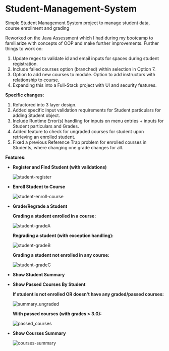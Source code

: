 # Student-Management-System

Simple Student Management System project to manage student data, course enrollment and grading

Reworked on the Java Assessment which I had during my bootcamp to familiarize with concepts of OOP and make further improvements. Further things to work on:

1. Update regex to validate id and email inputs for spaces during student registration.
2. Include failed courses option (branched) within selection in Option 7.
3. Option to add new courses to module. Option to add instructors with relationship to course.
4. Expanding this into a Full-Stack project with UI and security features.

**Specific changes:**

1. Refactored into 3 layer design.
2. Added specific input validation requirements for Student particulars for adding Student object.
3. Include Runtime Error(s) handling for inputs on menu entries + inputs for Student particulars and Grades.
4. Added feature to check for ungraded courses for student upon retrieving an enrolled student.
5. Fixed a previous Reference Trap problem for enrolled courses in Students, where changing one grade changes for all.

**Features:**

- **Register and Find Student (with validations)**

    ![student-register](https://github.com/gideonfu55/student-management-system/assets/94817218/a92d5725-a32f-428e-9a3a-d3d109c39bfc)

- **Enroll Student to Course**

    ![student-enroll-course](https://github.com/gideonfu55/student-management-system/assets/94817218/48a1a700-cf15-4084-8ec3-f3631a1b95f7)

- **Grade/Regrade a Student**

    **Grading a student enrolled in a course:**

    ![student-gradeA](https://github.com/gideonfu55/student-management-system/assets/94817218/e3033b60-f0f2-4e89-8e9e-4b8ee79431f8)

    **Regrading a student (with exception handling):**

    ![student-gradeB](https://github.com/gideonfu55/student-management-system/assets/94817218/31f17bd4-14a2-4787-a786-70a52405357c)

    **Grading a student not enrolled in any course:**

    ![student-gradeC](https://github.com/gideonfu55/student-management-system/assets/94817218/a3e7475d-abea-4aac-87f7-9bf699842c37)

- **Show Student Summary**

- **Show Passed Courses By Student**

    **If student is not enrolled OR doesn't have any graded/passed courses:**

    ![summary_ungraded](https://github.com/gideonfu55/student-management-system/assets/94817218/e3e526d4-3bcd-4828-a38d-0fab7994ebc4)

    **With passed courses (with grades > 3.0):**

    ![passed_courses](https://github.com/gideonfu55/student-management-system/assets/94817218/e42e502d-f543-468b-b0d5-3229d9b172b8)

- **Show Courses Summary**

    ![courses-summary](https://github.com/gideonfu55/student-management-system/assets/94817218/57017e3f-96f4-472b-9295-b07a652a4cdc)
